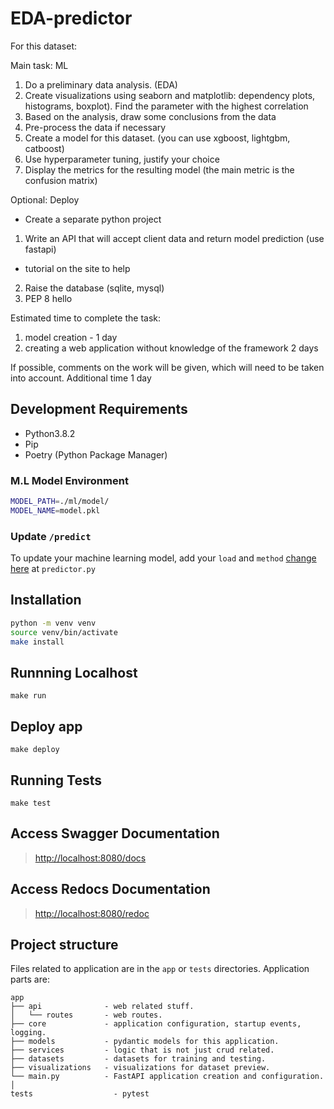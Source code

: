# EDA-predictor

For this dataset:

Main task: ML
1. Do a preliminary data analysis. (EDA)
2. Create visualizations using seaborn and matplotlib: dependency plots, histograms, boxplot). Find the parameter with the highest correlation
3. Based on the analysis, draw some conclusions from the data
4. Pre-process the data if necessary
5. Create a model for this dataset. (you can use xgboost, lightgbm, catboost)
6. Use hyperparameter tuning, justify your choice
7. Display the metrics for the resulting model (the main metric is the confusion matrix)

Optional: Deploy
 - Create a separate python project

1. Write an API that will accept client data and return model prediction (use fastapi)
  - tutorial on the site to help
2. Raise the database (sqlite, mysql)
3. PEP 8 hello

Estimated time to complete the task:
1. model creation - 1 day
2. creating a web application without knowledge of the framework 2 days

If possible, comments on the work will be given, which will need to be taken into account. Additional time 1 day
## Development Requirements

- Python3.8.2
- Pip
- Poetry (Python Package Manager)

### M.L Model Environment

```sh
MODEL_PATH=./ml/model/
MODEL_NAME=model.pkl
```

### Update `/predict`

To update your machine learning model, add your `load` and `method` [change here](app/api/routes/predictor.py#L13) at `predictor.py`

## Installation

```sh
python -m venv venv
source venv/bin/activate
make install
```

## Runnning Localhost

`make run`

## Deploy app

`make deploy`

## Running Tests

`make test`

## Access Swagger Documentation

> <http://localhost:8080/docs>

## Access Redocs Documentation

> <http://localhost:8080/redoc>

## Project structure

Files related to application are in the `app` or `tests` directories.
Application parts are:

    app
    ├── api              - web related stuff.
    │   └── routes       - web routes.
    ├── core             - application configuration, startup events, logging.
    ├── models           - pydantic models for this application.
    ├── services         - logic that is not just crud related.
    ├── datasets         - datasets for training and testing.
    ├── visualizations   - visualizations for dataset preview.
    └── main.py          - FastAPI application creation and configuration.
    │
    tests                  - pytest
